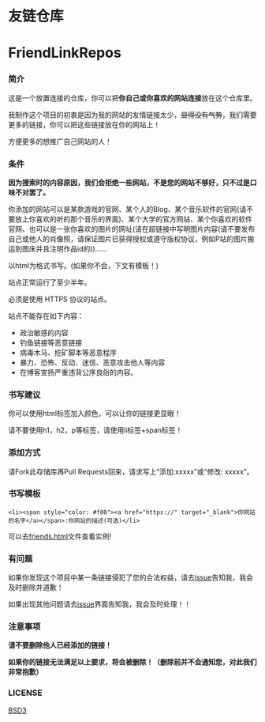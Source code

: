 # 友链仓库
# FriendLinkRepos

### 简介

这是一个放置连接的仓库，你可以把**你自己或你喜欢的网站连接**放在这个仓库里。

我制作这个项目的初衷是因为我的网站的友情链接太少，~~显得没有气势~~，我们需要更多的链接，你可以把这些链接放在你的网站上！

方便更多的想推广自己网站的人！

### 条件

**因为搜索时的内容原因，我们会拒绝一些网站，不是您的网站不够好，只不过是口味不对罢了。**

你添加的网站可以是某款游戏的官网、某个人的Blog、某个音乐软件的官网(请不要放上你喜欢的听的那个音乐的界面)、某个大学的官方网站、某个你喜欢的软件官网、也可以是一张你喜欢的图片的网址(请在超链接中写明图片内容(请不要发布自己或他人的肖像照，请保证图片已获得授权或遵守版权协议，例如P站的图片搬运到图床并且注明作品id的))……

以html为格式书写。(如果你不会，下文有模板！)

站点正常运行了至少半年。

必须是使用 HTTPS 协议的站点。

站点不能存在如下内容：

- 政治敏感的内容
- 钓鱼链接等恶意链接
- 病毒木马、挖矿脚本等恶意程序
- 暴力、恐怖、反动、迷信、恶意攻击他人等内容
- 在博客宣扬严重违背公序良俗的内容。

### 书写建议

你可以使用html标签加入颜色，可以让你的链接更显眼！

请不要使用h1，h2，p等标签，请使用li标签+span标签！

### 添加方式

请Fork此存储库再Pull Requests回来，请求写上“添加:xxxxx”或“修改: xxxxx”。

### 书写模板

```
<li><span style="color: #f00"><a href="https://" target="_blank">你网站的名字</a></span>:你网站的描述(可选)</li>
```

可以去[friends.html](./friends.html)文件查看实例!

### 有问题

如果你发现这个项目中某一条链接侵犯了您的合法权益，请去[issue](https://github.com/ZiChenStudio/FriendLinkRepos/issues)告知我，我会及时删除并道歉！

如果出现其他问题请去[issue](https://github.com/ZiChenStudio/FriendLinkRepos/issues)界面告知我，我会及时处理！！

### 注意事项

**请不要删除他人已经添加的链接！**

**如果你的链接无法满足以上要求，将会被删除！（删除前并不会通知您，对此我们非常抱歉）**

### LICENSE
[BSD3](./LICENSE)
